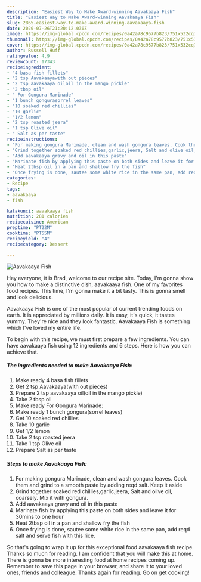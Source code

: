 ```yaml
---
description: "Easiest Way to Make Award-winning Aavakaaya Fish"
title: "Easiest Way to Make Award-winning Aavakaaya Fish"
slug: 2865-easiest-way-to-make-award-winning-aavakaaya-fish
date: 2020-07-26T21:20:12.030Z
image: https://img-global.cpcdn.com/recipes/0a42a78c9577b823/751x532cq70/aavakaaya-fish-recipe-main-photo.jpg
thumbnail: https://img-global.cpcdn.com/recipes/0a42a78c9577b823/751x532cq70/aavakaaya-fish-recipe-main-photo.jpg
cover: https://img-global.cpcdn.com/recipes/0a42a78c9577b823/751x532cq70/aavakaaya-fish-recipe-main-photo.jpg
author: Russell Huff
ratingvalue: 4.9
reviewcount: 17343
recipeingredient:
- "4 basa fish fillets"
- "2 tsp Aavakaayawith out pieces"
- "2 tsp aavakaaya oiloil in the mango pickle"
- "2 tbsp oil"
- " For Gongura Marinade"
- "1 bunch gongurasorrel leaves"
- "10 soaked red chillies"
- "10 garlic"
- "1/2 lemon"
- "2 tsp roasted jeera"
- "1 tsp Olive oil"
- " Salt as per taste"
recipeinstructions:
- "For making gongura Marinade, clean and wash gongura leaves. Cook them and grind to a smooth paste by adding reqd salt. Keep it aside"
- "Grind together soaked red chillies,garlic,jeera, Salt and olive oil, coarsely. Mix it with gongura."
- "Add aavakaaya gravy and oil in this paste"
- "Marinate fish by applying this paste on both sides and leave it for 30mins to one hour"
- "Heat 2tbsp oil in a pan and shallow fry the fish"
- "Once frying is done, sautee some white rice in the same pan, add reqd salt and serve fish with this rice."
categories:
- Recipe
tags:
- aavakaaya
- fish

katakunci: aavakaaya fish 
nutrition: 281 calories
recipecuisine: American
preptime: "PT22M"
cooktime: "PT55M"
recipeyield: "4"
recipecategory: Dessert

---
```



![Aavakaaya Fish](https://img-global.cpcdn.com/recipes/0a42a78c9577b823/751x532cq70/aavakaaya-fish-recipe-main-photo.jpg)

Hey everyone, it is Brad, welcome to our recipe site. Today, I'm gonna show you how to make a distinctive dish, aavakaaya fish. One of my favorites food recipes. This time, I'm gonna make it a bit tasty. This is gonna smell and look delicious.



Aavakaaya Fish is one of the most popular of current trending foods on earth. It is appreciated by millions daily. It is easy, it's quick, it tastes yummy. They're nice and they look fantastic. Aavakaaya Fish is something which I've loved my entire life.


To begin with this recipe, we must first prepare a few ingredients. You can have aavakaaya fish using 12 ingredients and 6 steps. Here is how you can achieve that.

<!--inarticleads1-->

##### The ingredients needed to make Aavakaaya Fish:

1. Make ready 4 basa fish fillets
1. Get 2 tsp Aavakaaya(with out pieces)
1. Prepare 2 tsp aavakaaya oil(oil in the mango pickle)
1. Take 2 tbsp oil
1. Make ready  For Gongura Marinade:
1. Make ready 1 bunch gongura(sorrel leaves)
1. Get 10 soaked red chillies
1. Take 10 garlic
1. Get 1/2 lemon
1. Take 2 tsp roasted jeera
1. Take 1 tsp Olive oil
1. Prepare  Salt as per taste




<!--inarticleads2-->

##### Steps to make Aavakaaya Fish:

1. For making gongura Marinade, clean and wash gongura leaves. Cook them and grind to a smooth paste by adding reqd salt. Keep it aside
1. Grind together soaked red chillies,garlic,jeera, Salt and olive oil, coarsely. Mix it with gongura.
1. Add aavakaaya gravy and oil in this paste
1. Marinate fish by applying this paste on both sides and leave it for 30mins to one hour
1. Heat 2tbsp oil in a pan and shallow fry the fish
1. Once frying is done, sautee some white rice in the same pan, add reqd salt and serve fish with this rice.




So that's going to wrap it up for this exceptional food aavakaaya fish recipe. Thanks so much for reading. I am confident that you will make this at home. There is gonna be more interesting food at home recipes coming up. Remember to save this page in your browser, and share it to your loved ones, friends and colleague. Thanks again for reading. Go on get cooking!
